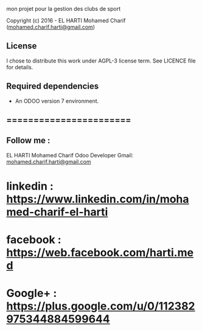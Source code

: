 mon projet pour la gestion des clubs de sport

Copyright (c) 
    2016 - EL HARTI Mohamed Charif (mohamed.charif.harti@gmail.com)

License
-------
I chose to distribute this work under AGPL-3 license term. See LICENCE file
for details.

Required dependencies
---------------------
 - An ODOO version 7 environment.

=======================
-------------------------------------
Follow me  :
---------------------------------------
EL HARTI Mohamed Charif
Odoo Developer
Gmail: mohamed.charif.harti@gmail.com
   

# linkedin   : https://www.linkedin.com/in/mohamed-charif-el-harti
# facebook   : https://web.facebook.com/harti.med
# Google+    : https://plus.google.com/u/0/112382975344884599644
